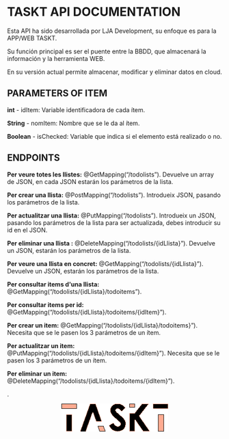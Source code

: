 # TASKT API DOCUMENTATION
Esta API ha sido desarrollada por LJA Development, su enfoque es para la APP/WEB TASKT.

Su función principal es ser el puente entre la BBDD, que almacenará la información y la herramienta WEB.

En su versión actual permite almacenar, modificar y eliminar datos en cloud.

## PARAMETERS OF ITEM
**int** - idItem: Variable identificadora de cada ítem.

**String** - nomItem: Nombre que se le da al ítem.

**Boolean** - isChecked: Variable que indica si el elemento está realizado o no.

## ENDPOINTS
**Per veure totes les llistes:** @GetMapping(“/todolists”). Devuelve un array de JSON, en cada JSON estarán los parámetros de la lista.

**Per crear una llista:** @PostMapping(“/todolists”). Introdueix JSON, pasando los parámetros de la lista.

**Per actualitzar una llista:** @PutMapping(“/todolists”). Introdueix un JSON, pasando los parámetros de la lista para ser actualizada, debes introducir su id en el JSON.

**Per eliminar una llista :** @DeleteMapping(“/todolists/{idLlista}”). Devuelve un JSON, estarán los parámetros de la lista.

**Per veure una llista en concret:** @GetMapping(“/todolists/{idLlista}”). Devuelve un JSON, estarán los parámetros de la lista.

**Per consultar items d'una llista:** @GetMapping(“/todolists/{idLlista}/todoitems”).

**Per consultar items per id:** @GetMapping(“/todolists/{idLlista}/todoitems/{idItem}”).

**Per crear un item:** @GetMapping(“/todolists/{idLlista}/todoitems}”). Necesita que se le pasen los 3 parámetros de un ítem.

**Per actualitzar un item:** @PutMapping(“/todolists/{idLlista}/todoitems/{idItem}”). Necesita que se le pasen los 3 parámetros de un ítem.

**Per eliminar un item:** @DeleteMapping(“/todolists/{idLlista}/todoitems/{idItem}”).



.
<p align="center">
  <img src="https://github.com/albertponsmarques/TASKT_api/blob/master/LOGOv2.png">
</p>
